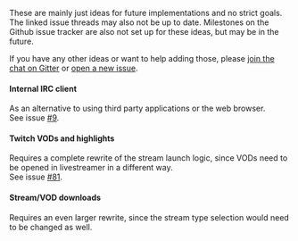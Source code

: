 These are mainly just ideas for future implementations and no strict goals. The linked issue threads may also not be up to date. Milestones on the Github issue tracker are also not set up for these ideas, but may be in the future.

If you have any other ideas or want to help adding those, please [join the chat on Gitter](https://gitter.im/bastimeyer/livestreamer-twitch-gui) or [open a new issue](https://github.com/bastimeyer/livestreamer-twitch-gui/issues/new).

#### Internal IRC client

As an alternative to using third party applications or the web browser.  
See issue [#9](https://github.com/bastimeyer/livestreamer-twitch-gui/issues/9).

#### Twitch VODs and highlights

Requires a complete rewrite of the stream launch logic, since VODs need to be opened in livestreamer in a different way.  
See issue [#81](https://github.com/bastimeyer/livestreamer-twitch-gui/issues/81).

#### Stream/VOD downloads

Requires an even larger rewrite, since the stream type selection would need to be changed as well.